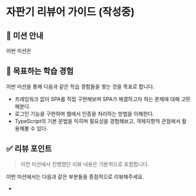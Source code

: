 # 자판기 리뷰어 가이드 (작성중)

## 🥤 미션 안내
이번 미션은 

## 📍 목표하는 학습 경험
이번 미션을 통해 다음과 같은 학습 경험들을 쌓는 것을 목표로 합니다.

- 프레임워크 없이 SPA를 직접 구현해보며 SPA가 해결하고자 하는 문제에 대해 고민해본다. 
- 로그인 기능을 구현하며 웹에서 인증을 처리하는 방법을 이해한다.   
- TypeScript의 기본 문법을 익히며 필요성을 경험해보고, 객체지향적 관점에서 활용해볼 수 있다.

## ✅ 리뷰 포인트
> 이전 미션에서 진행했던 리뷰 내용은 기본적으로 포함합니다.

이번 미션에서는 다음과 같은 부분들을 중점적으로 리뷰해주세요. 

- 
